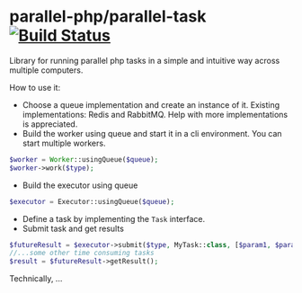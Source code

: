 parallel-php/parallel-task [![Build Status](https://travis-ci.org/parallel-php/parallel-task.svg?branch=master)](https://travis-ci.org/parallel-php/parallel-task)
=============

Library for running parallel php tasks in a simple and intuitive way across multiple computers.

How to use it:

- Choose a queue implementation and create an instance of it. Existing implementations: Redis and RabbitMQ. Help with more implementations is appreciated.
- Build the worker using queue and start it in a cli environment. You can start multiple workers.
```php
$worker = Worker::usingQueue($queue);
$worker->work($type);
```
- Build the executor using queue
```php
$executor = Executor::usingQueue($queue);
```
- Define a task by implementing the ```Task``` interface.
- Submit task and get results
```php
$futureResult = $executor->submit($type, MyTask::class, [$param1, $param2]);
//...some other time consuming tasks
$result = $futureResult->getResult();
```

Technically, ... 

